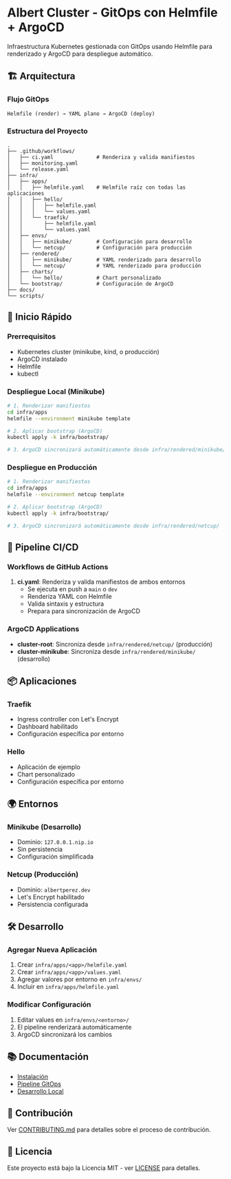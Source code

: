 # Albert Cluster - GitOps con Helmfile + ArgoCD

Infraestructura Kubernetes gestionada con GitOps usando Helmfile para renderizado y ArgoCD para despliegue automático.

## 🏗️ Arquitectura

### Flujo GitOps
```
Helmfile (render) → YAML plano → ArgoCD (deploy)
```

### Estructura del Proyecto
```
.
├── .github/workflows/
│   ├── ci.yaml              # Renderiza y valida manifiestos
│   ├── monitoring.yaml
│   └── release.yaml
├── infra/
│   ├── apps/
│   │   ├── helmfile.yaml    # Helmfile raíz con todas las aplicaciones
│   │   ├── hello/
│   │   │   ├── helmfile.yaml
│   │   │   └── values.yaml
│   │   └── traefik/
│   │       ├── helmfile.yaml
│   │       └── values.yaml
│   ├── envs/
│   │   ├── minikube/        # Configuración para desarrollo
│   │   └── netcup/          # Configuración para producción
│   ├── rendered/
│   │   ├── minikube/        # YAML renderizado para desarrollo
│   │   └── netcup/          # YAML renderizado para producción
│   ├── charts/
│   │   └── hello/           # Chart personalizado
│   └── bootstrap/           # Configuración de ArgoCD
├── docs/
└── scripts/
```

## 🚀 Inicio Rápido

### Prerrequisitos
- Kubernetes cluster (minikube, kind, o producción)
- ArgoCD instalado
- Helmfile
- kubectl

### Despliegue Local (Minikube)
```bash
# 1. Renderizar manifiestos
cd infra/apps
helmfile --environment minikube template

# 2. Aplicar bootstrap (ArgoCD)
kubectl apply -k infra/bootstrap/

# 3. ArgoCD sincronizará automáticamente desde infra/rendered/minikube/
```

### Despliegue en Producción
```bash
# 1. Renderizar manifiestos
cd infra/apps
helmfile --environment netcup template

# 2. Aplicar bootstrap (ArgoCD)
kubectl apply -k infra/bootstrap/

# 3. ArgoCD sincronizará automáticamente desde infra/rendered/netcup/
```

## 🔄 Pipeline CI/CD

### Workflows de GitHub Actions

1. **ci.yaml**: Renderiza y valida manifiestos de ambos entornos
   - Se ejecuta en push a `main` o `dev`
   - Renderiza YAML con Helmfile
   - Valida sintaxis y estructura
   - Prepara para sincronización de ArgoCD

### ArgoCD Applications

- **cluster-root**: Sincroniza desde `infra/rendered/netcup/` (producción)
- **cluster-minikube**: Sincroniza desde `infra/rendered/minikube/` (desarrollo)

## 📦 Aplicaciones

### Traefik
- Ingress controller con Let's Encrypt
- Dashboard habilitado
- Configuración específica por entorno

### Hello
- Aplicación de ejemplo
- Chart personalizado
- Configuración específica por entorno

## 🌍 Entornos

### Minikube (Desarrollo)
- Dominio: `127.0.0.1.nip.io`
- Sin persistencia
- Configuración simplificada

### Netcup (Producción)
- Dominio: `albertperez.dev`
- Let's Encrypt habilitado
- Persistencia configurada

## 🛠️ Desarrollo

### Agregar Nueva Aplicación
1. Crear `infra/apps/<app>/helmfile.yaml`
2. Crear `infra/apps/<app>/values.yaml`
3. Agregar valores por entorno en `infra/envs/`
4. Incluir en `infra/apps/helmfile.yaml`

### Modificar Configuración
1. Editar values en `infra/envs/<entorno>/`
2. El pipeline renderizará automáticamente
3. ArgoCD sincronizará los cambios

## 📚 Documentación

- [Instalación](docs/installation.md)
- [Pipeline GitOps](docs/gitops-pipeline.md)
- [Desarrollo Local](docs/minikube-local.md)

## 🤝 Contribución

Ver [CONTRIBUTING.md](CONTRIBUTING.md) para detalles sobre el proceso de contribución.

## 📄 Licencia

Este proyecto está bajo la Licencia MIT - ver [LICENSE](LICENSE) para detalles.


